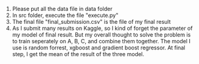 1. Please put all the data file in data folder
2. In src folder, execute the file "execute.py"
3. The final file "final_submission.csv" is the file of my final result
4. As I submit many results on Kaggle, so I kind of forget the parameter 
of my model of final result. But my overall thought to solve the problem
is to train seperately on A, B, C, and combine them together. The model
I use is random forrest, xgboost and gradient boost regressor. At final 
step, I get the mean of the result of the three model.